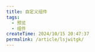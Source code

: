 ```yaml
---
title: 自定义组件
tags:
  - 预览
  - 组件
createTime: 2024/10/15 20:47:37
permalink: /article/lsjwitgk/
---
```


<CustomComponent />
